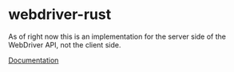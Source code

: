 # webdriver-rust

As of right now this is an implementation for the server side of the WebDriver API, not the client side.

[Documentation](https://docs.rs/webdriver/)
